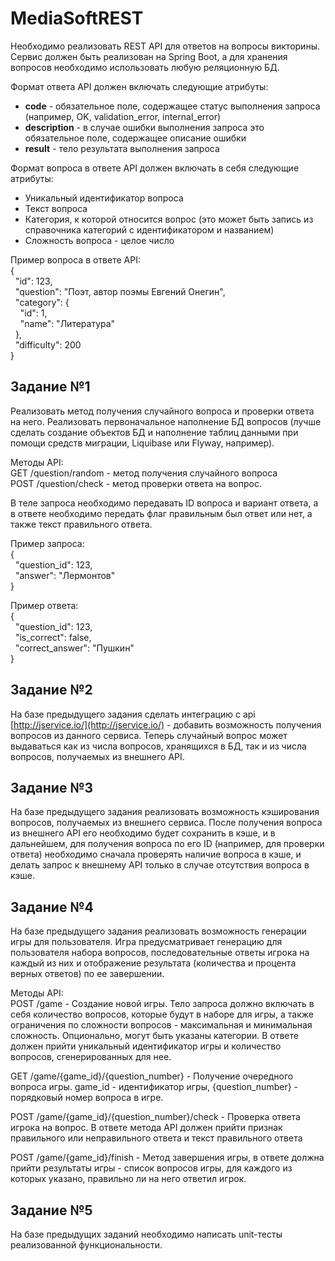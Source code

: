 # MediaSoftREST

Необходимо реализовать REST API для ответов на вопросы викторины.
Сервис должен быть реализован на Spring Boot, а для хранения вопросов необходимо использовать любую реляционную БД.

Формат ответа API должен включать следующие атрибуты:
<ul>
	<li><strong>code</strong> - обязательное поле, содержащее статус выполнения запроса (например, OK, validation_error, internal_error)</li>
	<li><strong>description</strong> - в случае ошибки выполнения запроса это обязательное поле, содержащее описание ошибки</li>
	<li><strong>result</strong> - тело результата выполнения запроса</li>
</ul>
Формат вопроса в ответе API должен включать в себя следующие атрибуты:
<ul>
	<li>Уникальный идентификатор вопроса</li>
	<li>Текст вопроса</li>
	<li>Категория, к которой относится вопрос (это может быть запись из справочника категорий с идентификатором и названием)</li>
	<li>Сложность вопроса - целое число</li>
</ul>
Пример вопроса в ответе API:
<br>{<br>
  "id": 123,<br>
  "question": "Поэт, автор поэмы Евгений Онегин",<br>
  "category": {<br>
    "id": 1,<br>
    "name": "Литература"<br>
  },<br>
  "difficulty": 200<br>
}

## Задание №1 
Реализовать метод получения случайного вопроса и проверки ответа на него. Реализовать первоначальное наполнение БД вопросов (лучше сделать создание объектов БД и наполнение таблиц данными при помощи средств миграции, Liquibase или Flyway, например).

Методы API:
<br>GET /question/random - метод получения случайного вопроса<br>
POST /question/check - метод проверки ответа на вопрос.

В теле запроса необходимо передавать ID вопроса и вариант ответа, а в ответе необходимо передать флаг правильным был ответ или нет, а также текст правильного ответа.

Пример запроса:
<br>{<br>
  "question_id": 123,<br>
  "answer": "Лермонтов"<br>
}

Пример ответа:
<br>{<br>
  "question_id": 123,<br>
  "is_correct": false,<br>
  "correct_answer": "Пушкин"<br>
}

## Задание №2
На базе предыдущего задания сделать интеграцию с api [http://jservice.io/](http://jservice.io/) - добавить возможность получения вопросов из данного сервиса.
Теперь случайный вопрос может выдаваться как из числа вопросов, хранящихся в БД, так и из числа вопросов, получаемых из внешнего API.

## Задание №3
На базе предыдущего задания реализовать возможность кэширования вопросов, получаемых из внешнего сервиса.
После получения вопроса из внешнего API его необходимо будет сохранить в кэше, и в дальнейшем, для получения вопроса по его ID (например, для проверки ответа) необходимо сначала проверять наличие вопроса в кэше, и делать запрос к внешнему API только в случае отсутствия вопроса в кэше.

## Задание №4
На базе предыдущего задания реализовать возможность генерации игры для пользователя.
Игра предусматривает генерацию для пользователя набора вопросов, последовательные ответы игрока на каждый из них и отображение результата (количества и процента верных ответов) по ее завершении.

Методы API:
<br>POST /game - Создание новой игры.
Тело запроса должно включать в себя количество вопросов, которые будут в наборе для игры, а также ограничения по сложности вопросов - максимальная и минимальная сложность. Опционально, могут быть указаны категории.
В ответе должен прийти уникальный идентификатор игры и количество вопросов, сгенерированных для нее.

GET /game/{game_id}/{question_number} - Получение очередного вопроса игры. game_id - идентификатор игры, {question_number} - порядковый номер вопроса в игре.

POST /game/{game_id}/{question_number}/check - Проверка ответа игрока на вопрос. В ответе метода API должен прийти признак правильного или неправильного ответа и текст правильного ответа

POST /game/{game_id}/finish - Метод завершения игры, в ответе должна прийти результаты игры - список вопросов игры, для каждого из которых указано, правильно ли на него ответил игрок.

## Задание №5
На базе предыдущих заданий необходимо написать unit-тесты реализованной функциональности.
